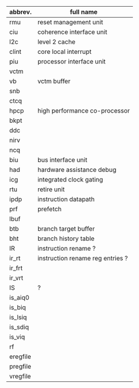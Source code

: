|   abbrev. |   full name                       |
|  ----     |           ----                    |
|   rmu     |   reset management unit           |
|   ciu     |   coherence interface unit        |
|   l2c     |   level 2 cache                   |
|   clint   |   core local interrupt            |
|   piu     |   processor interface unit        |
|   vctm    | |
|   vb      |   vctm buffer                     |
|   snb     | |
|   ctcq    | |
|   hpcp    |  high performance co-processor    |
|   bkpt    |                                   |
|   ddc     |
|   nirv    |
|   ncq     | 
|   biu     |   bus interface unit              |
|   had     |   hardware assistance debug       |
|   icg     |   integrated clock gating         |
|   rtu     |   retire unit                     |
|   ipdp    |   instruction datapath            |
|   prf     |   prefetch
|   lbuf    |   
|   btb     |   branch target buffer            |
|   bht     |   branch history table            |
|   IR      |   instruction rename     ?         |
|   ir_rt     | instruction rename reg entries  ?|
|   ir_frt  |
|   ir_vrt  |
|   IS      |   ?           |
|   is_aiq0 |
|   is_biq  |
|   is_lsiq |
|   is_sdiq |
|   is_viq  |
|   rf      |
|   eregfile|
|   pregfile|
|   vregfile|